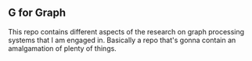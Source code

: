 ## G for Graph
This repo contains different aspects of the research on graph processing systems that I am engaged in.
Basically a repo that's gonna contain an amalgamation of plenty of things.
